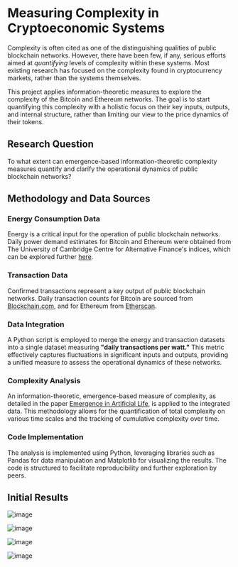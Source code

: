 # Measuring Complexity in Cryptoeconomic Systems
Complexity is often cited as one of the distinguishing qualities of public blockchain networks. However, there have been few, if any, serious efforts aimed at _quantifying_ levels of complexity within these systems. Most existing research has focused on the complexity found in cryptocurrency markets, rather than the systems themselves. 

This project applies information-theoretic measures to explore the complexity of the Bitcoin and Ethereum networks. The goal is to start quantifying this complexity with a holistic focus on their key inputs, outputs, and internal structure, rather than limiting our view to the price dynamics of their tokens.

## Research Question
To what extent can emergence-based information-theoretic complexity measures quantify and clarify the operational dynamics of public blockchain networks?

## Methodology and Data Sources 
### Energy Consumption Data
Energy is a critical input for the operation of public blockchain networks. Daily power demand estimates for Bitcoin and Ethereum were obtained from The University of Cambridge Centre for Alternative Finance's indices, which can be explored further [here](https://ccaf.io/cbnsi/cbeci). 

### Transaction Data
Confirmed transactions represent a key output of public blockchain networks. Daily transaction counts for Bitcoin are sourced from [Blockchain.com](https://www.blockchain.com/explorer/charts/n-transactions), and for Ethereum from [Etherscan](https://etherscan.io/chart/tx). 

### Data Integration 
A Python script is employed to merge the energy and transaction datasets into a single dataset measuring **"daily transactions per watt."** This metric effectively captures fluctuations in significant inputs and outputs, providing a unified measure to assess the operational dynamics of these networks. 

### Complexity Analysis
An information-theoretic, emergence-based measure of complexity, as detailed in the paper [Emergence in Artificial Life](https://direct.mit.edu/artl/article/29/2/153/114834/Emergence-in-Artificial-Life), is applied to the integrated data. This methodology allows for the quantification of total complexity on various time scales and the tracking of cumulative complexity over time. 

### Code Implementation 
The analysis is implemented using Python, leveraging libraries such as Pandas for data manipulation and Matplotlib for visualizing the results. The code is structured to facilitate reproducibility and further exploration by peers.

## Initial Results
![image](https://github.com/rsthornton/cryptoeconomic-complexity/assets/5001385/6193c05c-3741-4bd9-85c4-119d03b83247)

![image](https://github.com/rsthornton/cryptoeconomic-complexity/assets/5001385/48c8e5a2-1dfb-4354-8872-699897a140bb)

![image](https://github.com/rsthornton/cryptoeconomic-complexity/assets/5001385/fd9567ba-d489-4629-a71c-a303ce220927)

![image](https://github.com/rsthornton/cryptoeconomic-complexity/assets/5001385/a6c1dfb4-8861-4eab-aefd-da0b7dbae7c1)




